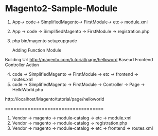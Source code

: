 # Magento2-Sample-Module

1. App-> code-> SimplifiedMagento-> FirstModule-> etc-> module.xml
2. App -> code -> SimplifiedMagento -> FirstModule -> registration.php

3. php bin/magento setup:upgrade

     Adding Function Module
  
  Building Url
  http://magento.com/tutorial/page/helloword
       Baseurl       Frontend Controller  Action
       
 4. code -> SimplifiedMagento -> FirstModule -> etc -> frontend -> routes.xml
 5. code -> SimplifiedMagento -> FirstModule -> Controller -> Page -> HelloWorld.php

http://localhost/Magento/tutorial/page/helloworld


===================================

1. Vendor -> magento -> module-catalog -> etc -> module.xml
2. Vendor -> magento -> module-catalog -> registration.php
3. Vendor -> magento -> module-catalog -> etc -> frontend -> routes.xml
